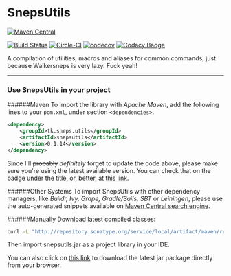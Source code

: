 # SnepsUtils

[![Maven Central](https://maven-badges.herokuapp.com/maven-central/tk.sneps.utils/snepsutils/badge.svg?style=flat)](http://mvnrepository.com/artifact/tk.sneps.utils/snepsutils)

[![Build Status](https://travis-ci.org/Walkersneps/SnepsUtils.svg?branch=master)](https://travis-ci.org/Walkersneps/SnepsUtils)
[![Circle-CI](https://circleci.com/gh/Walkersneps/SnepsUtils.svg?style=shield&circle-token=:circle-token)](https://circleci.com/gh/Walkersneps/SnepsUtils)
[![codecov](https://codecov.io/gh/Walkersneps/SnepsUtils/branch/master/graph/badge.svg)](https://codecov.io/gh/Walkersneps/SnepsUtils)
[![Codacy Badge](https://api.codacy.com/project/badge/Grade/9605f08d84af42d6a9c32f8c8ddcd212)](https://www.codacy.com/app/walkersneps/SnepsUtils?utm_source=github.com&amp;utm_medium=referral&amp;utm_content=Walkersneps/SnepsUtils&amp;utm_campaign=Badge_Grade)

A compilation of utilities, macros and aliases for common commands, just because Walkersneps is very lazy. Fuck yeah!

---
### Use SnepsUtils in your project
######Maven
To import the library with _Apache Maven_, add the following lines to your `pom.xml`, under section `<dependencies>`.
```xml
<dependency>
    <groupId>tk.sneps.utils</groupId>
    <artifactId>snepsutils</artifactId>
    <version>0.1.14</version>
</dependency>
```
Since I'll ~~probably~~ _definitely_ forget to update the code above, please make sure you're using the latest available version. You can check that on the badge under the title, or, better, at [this link](https://oss.sonatype.org/content/groups/public/tk/sneps/utils/snepsutils/ "SnepsUtils repository").

######Other Systems
To import SnepsUtils with other dependency managers, like _Buildr, Ivy, Grape, Gradle/Sails, SBT_ or _Leiningen_, please use the auto-generated snippets available on [Maven Central search engine](http://search.maven.org/#search%7Cga%7C1%7Cg%3A%22tk.sneps.utils%22 "Maven Central Repository search engine").

######Manually
Download latest compiled classes:
```bash
curl -L "http://repository.sonatype.org/service/local/artifact/maven/redirect?r=central-proxy&g=tk.sneps.utils&a=snepsutils&v=LATEST" -o snepsutils.jar
```
Then import snepsutils.jar as a project library in your IDE.

You can also click on [this link](http://repository.sonatype.org/service/local/artifact/maven/redirect?r=central-proxy&g=tk.sneps.utils&a=snepsutils&v=LATEST "Download latest jar package") to download the latest jar package directly from your browser.

